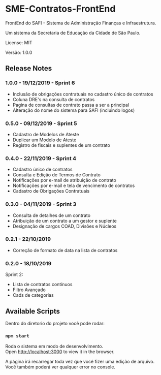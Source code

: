 # SME-Contratos-FrontEnd

FrontEnd do SAFI - Sistema de Administração Finanças e Infraestrutura. 

Um sistema da Secretaria de Educação da Cidade de São Paulo.

License: MIT

Versão: 1.0.0

## Release Notes ##
### 1.0.0 - 19/12/2019 - Sprint 6
* Inclusão de obrigações contratuais no cadastro único de contratos
* Coluna DRE's na consulta de contratos
* Pagina de consultas de contrato passa a ser a principal
* Alteração do nome do sistema para SAFI (incluindo logos)

### 0.5.0 - 09/12/2019 - Sprint 5
* Cadastro de Modelos de Ateste
* Duplicar um Modelo de Ateste
* Registro de fiscais e suplentes de um contrato

### 0.4.0 - 22/11/2019 - Sprint 4
* Cadastro único de contratos
* Consulta e Edição de Termos de Contrato
* Notificações por e-mail de atribuição de contrato
* Notificações por e-mail e tela de vencimento de contratos
* Cadastro de Obrigações Contratuais

### 0.3.0 - 04/11/2019 - Sprint 3
* Consulta de detalhes de um contrato
* Atribuição de um contrato a um gestor e suplente
* Designação de cargos COAD, Divisões e Núcleos

### 0.2.1 - 22/10/2019 ###
* Correção de formato de data na lista de contratos 


### 0.2.0 - 18/10/2019 ###
Sprint 2: 
* Lista de contratos contínuos
* Filtro Avançado
* Cads de categorias



## Available Scripts

Dentro do diretorio do projeto você pode rodar:

### `npm start`

Roda o sistema em modo de desenvolvimento.<br>
Open [http://localhost:3000](http://localhost:3000) to view it in the browser.

A página irá recarregar toda vez que você fizer uma edição de arquivo.<br>
Você também poderá ver qualquer error no console.

